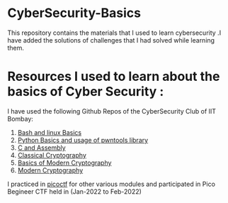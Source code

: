 # CyberSecurity-Basics
  This repository contains the materials that I used to learn cybersecurity .I have added the solutions of challenges that I had solved while learning them.

# Resources I used to learn about the basics of Cyber Security :

I have used the following Github Repos of the CyberSecurity Club of IIT Bombay:

1. [Bash and linux Basics]( https://github.com/CSecIITB/module-1-linux.git )
2. [Python Basics and usage of pwntools library]( https://github.com/CSecIITB/module-1-python.git )
3. [C and Assembly]( https://github.com/CSecIITB/module-1-c-and-asm.git )
4. [Classical Cryptography]( https://github.com/CSecIITB/module-2-a-crypto.git )
5. [Basics of Modern Cryptography]( https://github.com/CSecIITB/module-2-b-cryptography.git )
6. [Modern Cryptography]( https://github.com/CSecIITB/module-2-b-cryptography.git )

I practiced in [picoctf]( https://picoctf.org/ ) for other various modules and participated in Pico Begineer CTF held in (Jan-2022 to Feb-2022)
